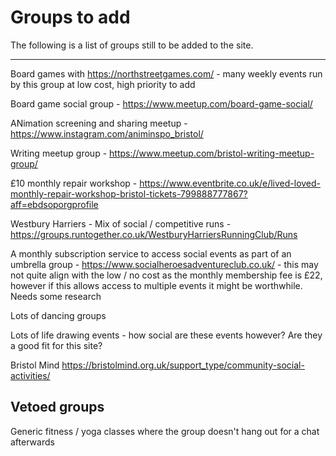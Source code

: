 # Groups to add

The following is a list of groups still to be added to the site.

---

Board games with https://northstreetgames.com/ - many weekly events run by this group at low cost, high priority to add

Board game social group - https://www.meetup.com/board-game-social/

ANimation screening and sharing meetup - https://www.instagram.com/animinspo_bristol/

Writing meetup group - https://www.meetup.com/bristol-writing-meetup-group/

£10 monthly repair workshop - https://www.eventbrite.co.uk/e/lived-loved-monthly-repair-workshop-bristol-tickets-799888777867?aff=ebdsoporgprofile

Westbury Harriers - Mix of social / competitive runs - https://groups.runtogether.co.uk/WestburyHarriersRunningClub/Runs

A monthly subscription service to access social events as part of an umbrella group - https://www.socialheroesadventureclub.co.uk/ - this may not quite align with the low / no cost as the monthly membership fee is £22, however if this allows access to multiple events it might be worthwhile. Needs some research

Lots of dancing groups

Lots of life drawing events - how social are these events however? Are they a good fit for this site?

Bristol Mind https://bristolmind.org.uk/support_type/community-social-activities/

## Vetoed groups

Generic fitness / yoga classes where the group doesn't hang out for a chat afterwards
